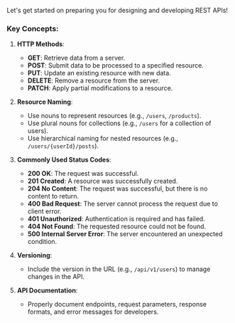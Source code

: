 Let's get started on preparing you for designing and developing REST APIs!

### Key Concepts:

1. **HTTP Methods**:
   - **GET**: Retrieve data from a server.
   - **POST**: Submit data to be processed to a specified resource.
   - **PUT**: Update an existing resource with new data.
   - **DELETE**: Remove a resource from the server.
   - **PATCH**: Apply partial modifications to a resource.

2. **Resource Naming**:
   - Use nouns to represent resources (e.g., `/users`, `/products`).
   - Use plural nouns for collections (e.g., `/users` for a collection of users).
   - Use hierarchical naming for nested resources (e.g., `/users/{userId}/posts`).

3. **Commonly Used Status Codes**:
   - **200 OK**: The request was successful.
   - **201 Created**: A resource was successfully created.
   - **204 No Content**: The request was successful, but there is no content to return.
   - **400 Bad Request**: The server cannot process the request due to client error.
   - **401 Unauthorized**: Authentication is required and has failed.
   - **404 Not Found**: The requested resource could not be found.
   - **500 Internal Server Error**: The server encountered an unexpected condition.

4. **Versioning**:
   - Include the version in the URL (e.g., `/api/v1/users`) to manage changes in the API.

5. **API Documentation**:
   - Properly document endpoints, request parameters, response formats, and error messages for developers.

